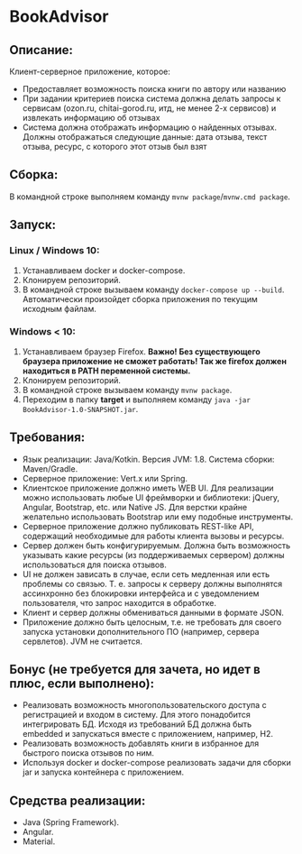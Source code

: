 # BookAdvisor
## Описание:  
Клиент-серверное приложение, которое:
- Предоставляет возможность поиска книги по автору или названию
- При задании критериев поиска система должна делать запросы к сервисам (ozon.ru, chitai-gorod.ru, итд, не менее 2-х сервисов) и извлекать информацию об отзывах
- Система должна отображать информацию о найденных отзывах. Должны отображаться следующие данные: дата отзыва, текст отзыва, ресурс, с которого этот отзыв был взят

## Сборка:
  В командной строке выполняем команду `mvnw package`/`mvnw.cmd package`.

## Запуск:
### Linux / Windows 10:
  1. Устанавливаем docker и docker-compose.
  2. Клонируем репозиторий.
  3. В командной строке вызываем команду `docker-compose up --build`. Автоматически произойдет сборка приложения по текущим исходным файлам.
### Windows < 10:
  1. Устанавливаем браузер Firefox. **Важно! Без существующего браузера приложение не сможет работать! Так же firefox должен находиться в PATH переменной системы.**
  2. Клонируем репозиторий.
  3. В командной строке вызываем команду `mvnw package`.
  4. Переходим в папку **target** и выполняем команду `java -jar BookAdvisor-1.0-SNAPSHOT.jar`.

## Требования:
- Язык реализации: Java/Kotkin. Версия JVM: 1.8. Система сборки: Maven/Gradle. 
- Серверное приложение: Vert.x или Spring.
- Клиентское приложение должно иметь WEB UI. Для реализации можно использовать любые UI фреймворки и библиотеки: jQuery, Angular, Bootstrap, etc. или Native JS. Для верстки крайне желательно использовать Bootstrap или ему подобные инструменты.
- Серверное приложение должно публиковать REST-like API, содержащий необходимые для работы клиента вызовы и ресурсы.
- Сервер должен быть конфигурируемым. Должна быть возможность указывать какие ресурсы (из поддерживаемых сервером) должны использоваться для поиска отзывов.
- UI не должен зависать в случае, если сеть медленная или есть проблемы со связью. Т. е. запросы к серверу должны выполнятся ассинхронно без блокировки интерфейса и с уведомлением пользователя, что запрос находится в обработке.
- Клиент и сервер должны обмениваться данными в формате JSON.
- Приложение должно быть целосным, т.е. не требовать для своего запуска установки дополнительного ПО (например, сервера сервлетов). JVM не считается.

## Бонус (не требуется для зачета, но идет в плюс, если выполнено):

- Реализовать возможность многопользовательского доступа с регистрацией и входом в систему. Для этого понадобится интегрировать БД. Исходя из требований БД должна быть embedded и запускаться вместе с приложением, например, H2.
- Реализовать возможность добавлять книги в избранное для быстрого поиска отзывов по ним.
- Используя docker и docker-compose реализовать задачи для сборки jar и запуска контейнера с приложением.

## Средства реализации:
- Java (Spring Framework).
- Angular.
- Material.